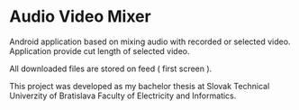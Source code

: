 # Audio Video Mixer

Android application based on mixing audio with recorded or selected video. Application provide cut length of selected video.

All downloaded files are stored on feed ( first screen ).

This project was developed as my bachelor thesis at Slovak Technical Univerzity of Bratislava Faculty of Electricity and Informatics.
